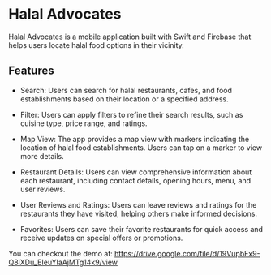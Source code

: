 # Halal Advocates
Halal Advocates is a mobile application built with Swift and Firebase that helps users locate halal food options in their vicinity.

## Features
- Search: Users can search for halal restaurants, cafes, and food establishments based on their location or a specified address.

- Filter: Users can apply filters to refine their search results, such as cuisine type, price range, and ratings.

- Map View: The app provides a map view with markers indicating the location of halal food establishments. Users can tap on a marker to view more details.

- Restaurant Details: Users can view comprehensive information about each restaurant, including contact details, opening hours, menu, and user reviews.

- User Reviews and Ratings: Users can leave reviews and ratings for the restaurants they have visited, helping others make informed decisions.

- Favorites: Users can save their favorite restaurants for quick access and receive updates on special offers or promotions.


You can checkout the demo at: https://drive.google.com/file/d/19VupbFx9-Q8lXDu_EIeuYIaAjMTg14k9/view
